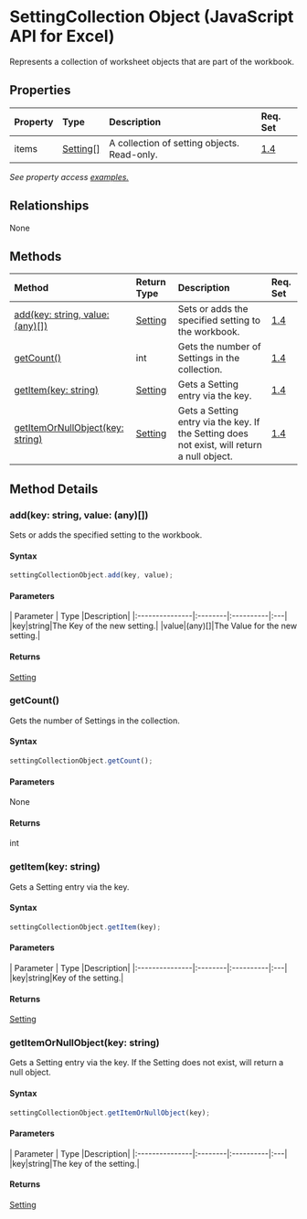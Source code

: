 # SettingCollection Object (JavaScript API for Excel)

Represents a collection of worksheet objects that are part of the workbook.

## Properties

| Property	   | Type	|Description| Req. Set|
|:---------------|:--------|:----------|:----|
|items|[Setting[]](setting.md)|A collection of setting objects. Read-only.|[1.4](../requirement-sets/excel-api-requirement-sets.md)|

_See property access [examples.](#property-access-examples)_

## Relationships
None


## Methods

| Method		   | Return Type	|Description| Req. Set|
|:---------------|:--------|:----------|:----|
|[add(key: string, value: (any)[])](#addkey-string-value-any)|[Setting](setting.md)|Sets or adds the specified setting to the workbook.|[1.4](../requirement-sets/excel-api-requirement-sets.md)|
|[getCount()](#getcount)|int|Gets the number of Settings in the collection.|[1.4](../requirement-sets/excel-api-requirement-sets.md)|
|[getItem(key: string)](#getitemkey-string)|[Setting](setting.md)|Gets a Setting entry via the key.|[1.4](../requirement-sets/excel-api-requirement-sets.md)|
|[getItemOrNullObject(key: string)](#getitemornullobjectkey-string)|[Setting](setting.md)|Gets a Setting entry via the key. If the Setting does not exist, will return a null object.|[1.4](../requirement-sets/excel-api-requirement-sets.md)|

## Method Details


### add(key: string, value: (any)[])
Sets or adds the specified setting to the workbook.

#### Syntax
```js
settingCollectionObject.add(key, value);
```

#### Parameters
| Parameter	   | Type	|Description|
|:---------------|:--------|:----------|:---|
|key|string|The Key of the new setting.|
|value|(any)[]|The Value for the new setting.|

#### Returns
[Setting](setting.md)

### getCount()
Gets the number of Settings in the collection.

#### Syntax
```js
settingCollectionObject.getCount();
```

#### Parameters
None

#### Returns
int

### getItem(key: string)
Gets a Setting entry via the key.

#### Syntax
```js
settingCollectionObject.getItem(key);
```

#### Parameters
| Parameter	   | Type	|Description|
|:---------------|:--------|:----------|:---|
|key|string|Key of the setting.|

#### Returns
[Setting](setting.md)

### getItemOrNullObject(key: string)
Gets a Setting entry via the key. If the Setting does not exist, will return a null object.

#### Syntax
```js
settingCollectionObject.getItemOrNullObject(key);
```

#### Parameters
| Parameter	   | Type	|Description|
|:---------------|:--------|:----------|:---|
|key|string|The key of the setting.|

#### Returns
[Setting](setting.md)
